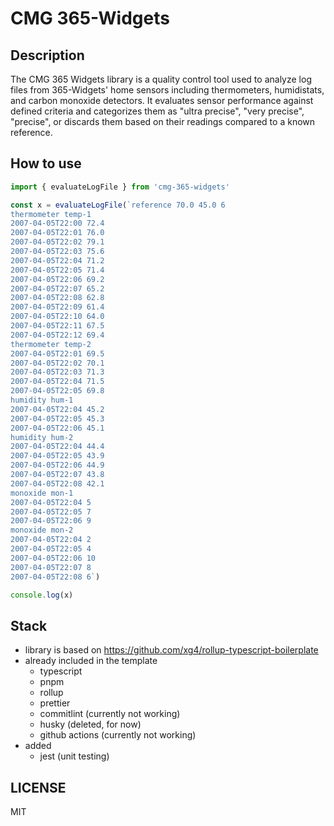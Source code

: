 # CMG 365-Widgets

## Description

The CMG 365 Widgets library is a quality control tool used to analyze log files from 365-Widgets' home sensors including thermometers, humidistats, and carbon monoxide detectors. It evaluates sensor performance against defined criteria and categorizes them as "ultra precise", "very precise", "precise", or discards them based on their readings compared to a known reference.

## How to use

```javascript
import { evaluateLogFile } from 'cmg-365-widgets'

const x = evaluateLogFile(`reference 70.0 45.0 6
thermometer temp-1
2007-04-05T22:00 72.4
2007-04-05T22:01 76.0
2007-04-05T22:02 79.1
2007-04-05T22:03 75.6
2007-04-05T22:04 71.2
2007-04-05T22:05 71.4
2007-04-05T22:06 69.2
2007-04-05T22:07 65.2
2007-04-05T22:08 62.8
2007-04-05T22:09 61.4
2007-04-05T22:10 64.0
2007-04-05T22:11 67.5
2007-04-05T22:12 69.4
thermometer temp-2
2007-04-05T22:01 69.5
2007-04-05T22:02 70.1
2007-04-05T22:03 71.3
2007-04-05T22:04 71.5
2007-04-05T22:05 69.8
humidity hum-1
2007-04-05T22:04 45.2
2007-04-05T22:05 45.3
2007-04-05T22:06 45.1
humidity hum-2
2007-04-05T22:04 44.4
2007-04-05T22:05 43.9
2007-04-05T22:06 44.9
2007-04-05T22:07 43.8
2007-04-05T22:08 42.1
monoxide mon-1
2007-04-05T22:04 5
2007-04-05T22:05 7
2007-04-05T22:06 9
monoxide mon-2
2007-04-05T22:04 2
2007-04-05T22:05 4
2007-04-05T22:06 10
2007-04-05T22:07 8
2007-04-05T22:08 6`)

console.log(x)
```

## Stack

- library is based on https://github.com/xg4/rollup-typescript-boilerplate
- already included in the template
  - typescript
  - pnpm
  - rollup
  - prettier
  - commitlint (currently not working)
  - husky (deleted, for now)
  - github actions (currently not working)
- added
  - jest (unit testing)

## LICENSE

MIT
